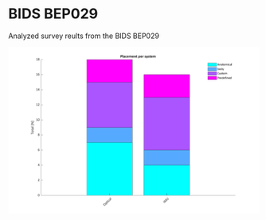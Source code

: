 # BIDS BEP029
 Analyzed survey reults from the BIDS BEP029 

![image](\pub_srvy_res\F3_plc_per_sys.png)
